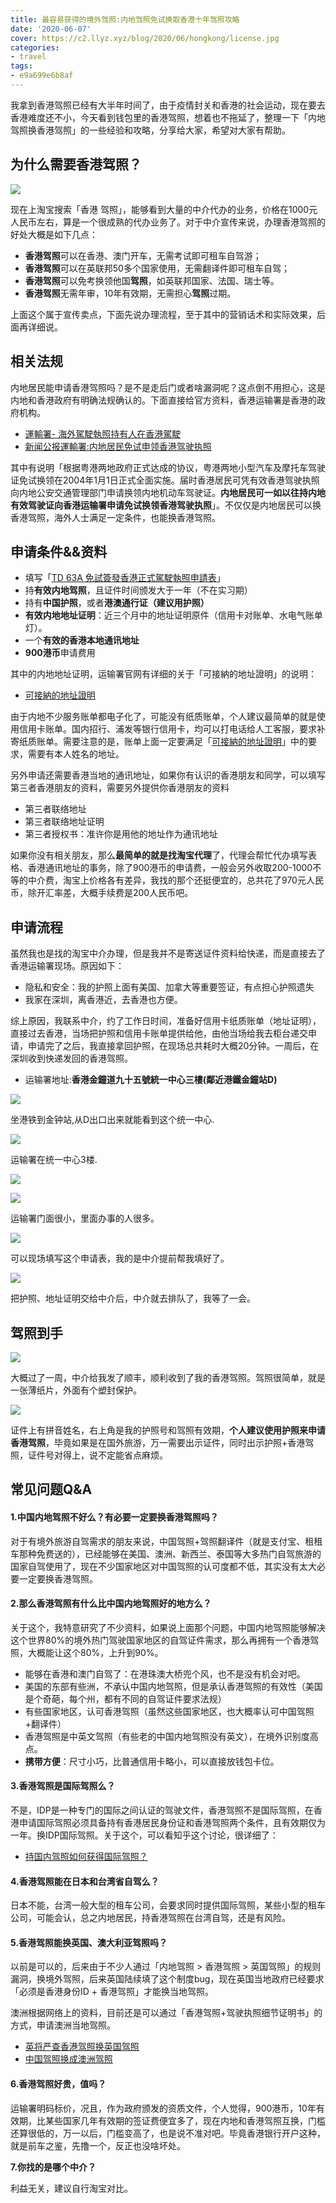 ```yaml
---
title: 最容易获得的境外驾照:内地驾照免试换取香港十年驾照攻略
date: '2020-06-07'
cover: https://c2.llyz.xyz/blog/2020/06/hongkong/license.jpg
categories:
- travel
tags:
- e9a699e6b8af
---
```


我拿到香港驾照已经有大半年时间了，由于疫情封关和香港的社会运动，现在要去香港难度还不小，今天看到钱包里的香港驾照，想着也不拖延了，整理一下「内地驾照换香港驾照」的一些经验和攻略，分享给大家，希望对大家有帮助。

## 为什么需要香港驾照？

![](https://c2.llyz.xyz/blog/2020/06/hongkong/hk-1.jpg)

现在上淘宝搜索「香港 驾照」，能够看到大量的中介代办的业务，价格在1000元人民币左右，算是一个很成熟的代办业务了。对于中介宣传来说，办理香港驾照的好处大概是如下几点：

- **香港驾照**可以在香港、澳门开车，无需考试即可租车自驾游；
- **香港驾照**可以在英联邦50多个国家使用，无需翻译件即可租车自驾；
- **香港驾照**可以免考换领他国**驾照**，如英联邦国家、法国、瑞士等。
- **香港驾照**无需年审，10年有效期，无需担心**驾照**过期。

上面这个属于宣传卖点，下面先说办理流程，至于其中的营销话术和实际效果，后面再详细说。

## 相关法规

内地居民能申请香港驾照吗？是不是走后门或者啥漏洞呢？这点倒不用担心，这是内地和香港政府有明确法规确认的。下面直接给官方资料，香港运输署是香港的政府机构。

- [運輸署- 海外駕駛執照持有人在香港駕駛](https://www.td.gov.hk/tc/public_services/licences_and_permits/driving_licences/how_to_apply_for_a_driving_licence/driving_in_hong_kong_for_overseas_driving_licence_/index.html)
- [新闻公报運輸署:内地居民免试申领香港驾驶执照](https://www.td.gov.hk/sc/publications_and_press_releases/press_releases/transport_department/index_id_161.html)

其中有说明「根据粤港两地政府正式达成的协议，粤港两地小型汽车及摩托车驾驶证免试换领在2004年1月1日正式全面实施。届时香港居民可凭有效香港驾驶执照向内地公安交通管理部门申请换领内地机动车驾驶证。**内地居民可一如以往持内地有效驾驶证向香港运输署申请免试换领香港驾驶执照**」。不仅仅是内地居民可以换香港驾照，海外人士满足一定条件，也能换香港驾照。

## 申请条件&&资料

- 填写「[TD 63A 免試簽發香港正式駕駛執照申請表](https://www.td.gov.hk/filemanager/common/td63a(2017.11)_e-fillable_chi.pdf)」
- 持**有效内地驾照**，且证件时间颁发大于一年（不在实习期）
- 持有**中国护照**，或者**港澳通行证（建议用护照）**
- **有效内地地址证明**：近三个月中的地址证明原件（信用卡对账单、水电气账单灯）。
- 一个**有效的香港本地通讯地址**
- **900港币**申请费用

其中的内地地址证明，运输署官网有详细的关于「可接納的地址證明」的说明：

- [可接納的地址證明](https://www.td.gov.hk/tc/public_services/licences_and_permits/proof_of_address/index.html#apoa)

由于内地不少服务账单都电子化了，可能没有纸质账单，个人建议最简单的就是使用信用卡账单。国内招行、浦发等银行信用卡，均可以打电话给人工客服，要求补寄纸质账单。需要注意的是，账单上面一定要满足「[可接納的地址證明](https://www.td.gov.hk/tc/public_services/licences_and_permits/proof_of_address/index.html#apoa)」中的要求，需要有本人姓名的地址。

另外申请还需要香港当地的通讯地址，如果你有认识的香港朋友和同学，可以填写第三者香港朋友的资料，需要另外提供你香港朋友的资料

- 第三者联络地址
- 第三者联络地址证明
- 第三者授权书：准许你是用他的地址作为通讯地址

如果你没有相关朋友，那么**最简单的就是找淘宝代理**了，代理会帮忙代办填写表格、香港通讯地址的事务，除了900港币的申请费，一般会另外收取200-1000不等的中介费，淘宝上价格各有差异，我找的那个还挺便宜的，总共花了970元人民币，除开汇率差，大概手续费是200人民币吧。

## 申请流程

虽然我也是找的淘宝中介办理，但是我并不是寄送证件资料给快递，而是直接去了香港运输署现场。原因如下：

- 隐私和安全：我的护照上面有美国、加拿大等重要签证，有点担心护照遗失
- 我家在深圳，离香港近，去香港也方便。

综上原因，我联系中介，约了工作日时间，准备好信用卡纸质账单（地址证明），直接过去香港，当场把护照和信用卡账单提供给他，由他当场给我去柜台递交申请，申请完了之后，我直接拿回护照，在现场总共耗时大概20分钟。一周后，在深圳收到快递发回的香港驾照。

- 运输署地址:**香港金鐘道九十五號統一中心三樓(鄰近港鐵金鐘站D)**

![](https://c2.llyz.xyz/blog/2020/06/hongkong/l-12.JPG)

坐港铁到金钟站,从D出口出来就能看到这个统一中心.

![](https://c2.llyz.xyz/blog/2020/06/hongkong/l-3.JPG)

运输署在统一中心3楼.

![](https://c2.llyz.xyz/blog/2020/06/hongkong/l-4.JPG)

![](https://c2.llyz.xyz/blog/2020/06/hongkong/l-5.JPG)

运输署门面很小，里面办事的人很多。

![](https://c2.llyz.xyz/blog/2020/06/hongkong/l-10.JPG)

可以现场填写这个申请表，我的是中介提前帮我填好了。

![](https://c2.llyz.xyz/blog/2020/06/hongkong/l-7.JPG)

把护照、地址证明交给中介后，中介就去排队了，我等了一会。

## 驾照到手

![](https://c2.llyz.xyz/blog/2020/06/hongkong/license.jpg)

大概过了一周，中介给我发了顺丰，顺利收到了我的香港驾照。驾照很简单，就是一张薄纸片，外面有个塑封保护。

![](https://c2.llyz.xyz/blog/2020/06/hongkong/license2.jpg)

证件上有拼音姓名，右上角是我的护照号和驾照有效期，**个人建议使用护照来申请香港驾照**，毕竟如果是在国外旅游，万一需要出示证件，同时出示护照+香港驾照，证件号对得上，说不定能省点麻烦。

## 常见问题Q&A

#### 1.中国内地驾照不好么？有必要一定要换香港驾照吗？

对于有境外旅游自驾需求的朋友来说，中国驾照+驾照翻译件（就是支付宝、租租车那种免费送的），已经能够在美国、澳洲、新西兰、泰国等大多热门自驾旅游的国家自驾使用了，现在不少国家地区对中国驾照的认可度都不低，其实没有太大必要一定要换香港驾照。

#### 2.那么香港驾照有什么比中国内地驾照好的地方么？

关于这个，我特意研究了不少资料，如果说上面那个问题，中国内地驾照能够解决这个世界80%的境外热门驾驶国家地区的自驾证件需求，那么再拥有一个香港驾照，大概能让这个80%，上升到90%。

- 能够在香港和澳门自驾了：在港珠澳大桥兜个风，也不是没有机会对吧。
- 美国的东部有些洲，不承认中国内地驾照，但是承认香港驾照的有效性（美国是个奇葩，每个州，都有不同的自驾证件要求法规）
- 有些国家地区，认可香港驾照（虽然这些国家地区，也大概率认可中国驾照+翻译件）
- 香港驾照是中英文驾照（有些老的中国内地驾照没有英文），在境外识别度高点。
- **携带方便**：尺寸小巧，比普通信用卡略小，可以直接放钱包卡位。

#### 3.香港驾照是国际驾照么？

不是，IDP是一种专门的国际之间认证的驾驶文件，香港驾照不是国际驾照，在香港申请国际驾照必须具备持有香港居民身份证和香港驾照两个条件，且有效期仅为一年。换IDP国际驾照。关于这个，可以看知乎这个讨论，很详细了：

- [持国内驾照如何获得国际驾照？](https://www.zhihu.com/question/29740601)

#### 4.香港驾照能在日本和台湾省自驾么？

日本不能，台湾一般大型的租车公司，会要求同时提供国际驾照，某些小型的租车公司，可能会认，总之内地居民，持香港驾照在台湾自驾，还是有风险。

#### 5.香港驾照能换英国、澳大利亚驾照吗？

以前是可以的，后来由于不少人通过「内地驾照 > 香港驾照 > 英国驾照」的规则漏洞，换境外驾照，后来英国陆续填了这个制度bug，现在英国当地政府已经要求「必须是香港身份ID + 香港驾照」才能换当地驾照。

澳洲根据网络上的资料，目前还是可以通过「香港驾照+驾驶执照细节证明书」的方式，申请澳洲当地驾照。

- [英将严查香港驾照换英国驾照](https://www.bbc.com/ukchina/simp/uk_life/2012/02/120213_life_driving_licence)
- [中国驾照换成澳洲驾照](https://zhuanlan.zhihu.com/p/36204290)

#### 6.香港驾照好贵，值吗？

运输署明码标价，况且，作为政府颁发的资质文件，个人觉得，900港币，10年有效期，比某些国家几年有效期的签证费便宜多了，现在内地和香港驾照互换，门槛还算很低的，万一以后，门槛变高了，也是说不准对吧。毕竟香港银行开户这种，就是前车之鉴，先撸一个，反正也没啥坏处。

**7.你找的是哪个中介？**

利益无关，建议自行淘宝对比。

